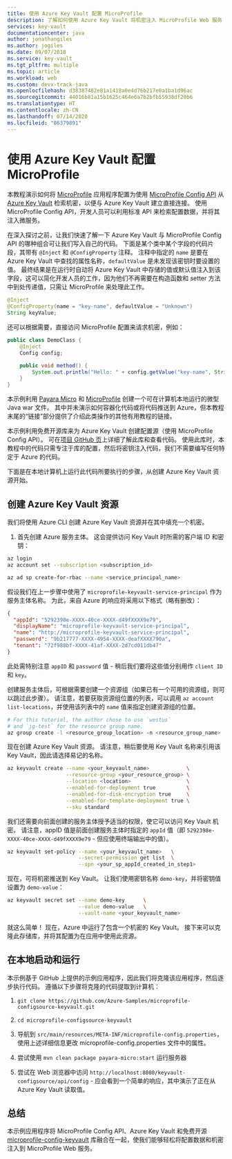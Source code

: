 ```yaml
---
title: 使用 Azure Key Vault 配置 MicroProfile
description: 了解如何使用 Azure Key Vault 将机密注入 MicroProfile Web 服务
services: key-vault
documentationcenter: java
author: jonathangiles
ms.author: jogiles
ms.date: 09/07/2018
ms.service: key-vault
ms.tgt_pltfrm: multiple
ms.topic: article
ms.workload: web
ms.custom: devx-track-java
ms.openlocfilehash: d38387482e81a1418a0e4d76b217e0a1ba1d96ac
ms.sourcegitcommit: 44016b81a15b1625c464e6a7b2bfb55938df20b6
ms.translationtype: HT
ms.contentlocale: zh-CN
ms.lasthandoff: 07/14/2020
ms.locfileid: "86379891"
---
```

# <a name="configure-microprofile-with-azure-key-vault"></a>使用 Azure Key Vault 配置 MicroProfile

本教程演示如何将 [MicroProfile](http://microprofile.io) 应用程序配置为使用 [MicroProfile Config API](https://microprofile.io/project/eclipse/microprofile-config) 从 [Azure Key Vault](https://azure.microsoft.com/services/key-vault/) 检索机密，以便与 Azure Key Vault 建立直接连接。 使用 MicroProfile Config API，开发人员可以利用标准 API 来检索配置数据，并将其注入微服务。

在深入探讨之前，让我们快速了解一下 Azure Key Vault 与 MicroProfile Config API 的哪种组合可让我们写入自己的代码。 下面是某个类中某个字段的代码片段，其带有 `@Inject` 和 `@ConfigProperty` 注释。 注释中指定的 `name` 是要在 Azure Key Vault 中查找的属性名称，`defaultValue` 是未发现该密钥时要设置的值。 最终结果是在运行时自动将 Azure Key Vault 中存储的值或默认值注入到该字段，这可以简化开发人员的工作，因为他们不再需要在构造函数和 setter 方法中到处传递值，只需让 MicroProfile 来处理此工作。

```java
@Inject
@ConfigProperty(name = "key-name", defaultValue = "Unknown")
String keyValue;
```

还可以根据需要，直接访问 MicroProfile 配置来请求机密，例如：

```java
public class DemoClass {
    @Inject
    Config config;

    public void method() {
        System.out.println("Hello: " + config.getValue("key-name", String.class));
    }
}
```

本示例利用 [Payara Micro](https://www.payara.fish/payara_micro) 和 [MicroProfile](https://microprofile.io/) 创建一个可在计算机本地运行的微型 Java war 文件。 其中并未演示如何容器化代码或将代码推送到 Azure，但本教程末尾的“链接”部分提供了介绍此类操作的其他有用教程的链接。

本示例利用免费开源库来为 Azure Key Vault 创建配置源（使用 MicroProfile Config API）。 可在[项目 GitHub 页](https://github.com/Azure/azure-microprofile/tree/master/microprofile-config-keyvault)上详细了解此库和查看代码。 使用此库时，本教程中的代码只需专注于库的配置，然后将密钥注入代码，我们不需要编写任何特定于 Azure 的代码。

下面是在本地计算机上运行此代码所要执行的步骤，从创建 Azure Key Vault 资源开始。

## <a name="creating-an-azure-key-vault-resource"></a>创建 Azure Key Vault 资源

我们将使用 Azure CLI 创建 Azure Key Vault 资源并在其中填充一个机密。

1. 首先创建 Azure 服务主体。 这会提供访问 Key Vault 时所需的客户端 ID 和密钥：

```bash
az login
az account set --subscription <subscription_id>

az ad sp create-for-rbac --name <service_principal_name>
```

假设我们在上一步骤中使用了 `microprofile-keyvault-service-principal` 作为服务主体名称。 为此，来自 Azure 的响应将采用以下格式（略有删改）：

```json
{
  "appId": "5292398e-XXXX-40ce-XXXX-d49fXXXX9e79",
  "displayName": "microprofile-keyvault-service-principal",
  "name": "http://microprofile-keyvault-service-principal",
  "password": "9b217777-XXXX-4954-XXXX-deafXXXX790a",
  "tenant": "72f988bf-XXXX-41af-XXXX-2d7cd011db47"
}
```

此处需特别注意 `appID` 和 `password` 值 - 稍后我们要将这些值分别用作 `client ID` 和 `key`。

创建服务主体后，可根据需要创建一个资源组（如果已有一个可用的资源组，则可以跳过此步骤）。 请注意，若要获取资源组位置的列表，可以调用 `az account list-locations`，并使用该列表中的 `name` 值来指定创建资源组的位置。

```bash
# For this tutorial, the author chose to use `westus`
# and `jg-test` for the resource group name.
az group create -l <resource_group_location> -n <resource_group_name>
```

现在创建 Azure Key Vault 资源。 请注意，稍后要使用 Key Vault 名称来引用该 Key Vault，因此请选择易记的名称。

```bash
az keyvault create --name <your_keyvault_name>            \
                   --resource-group <your_resource_group> \
                   --location <location>                  \
                   --enabled-for-deployment true          \
                   --enabled-for-disk-encryption true     \
                   --enabled-for-template-deployment true \
                   --sku standard
```

我们还需要向前面创建的服务主体授予适当的权限，使它可以访问 Key Vault 机密。 请注意，appID 值是前面创建服务主体时指定的 `appId` 值（即 `5292398e-XXXX-40ce-XXXX-d49fXXXX9e79` - 但应使用终端输出中的值）。

```bash
az keyvault set-policy --name <your_keyvault_name>   \
                       --secret-permission get list  \
                       --spn <your_sp_appId_created_in_step1>
```

现在，可将机密推送到 Key Vault。 让我们使用密钥名称 `demo-key`，并将密钥值设置为 `demo-value`：

```bash
az keyvault secret set --name demo-key      \
                       --value demo-value   \
                       --vault-name <your_keyvault_name>  
```

就这么简单！ 现在，Azure 中运行了包含一个机密的 Key Vault。 接下来可以克隆此存储库，并将其配置为在应用中使用此资源。

## <a name="getting-up-and-running-locally"></a>在本地启动和运行

本示例基于 GitHub 上提供的示例应用程序，因此我们将克隆该应用程序，然后逐步执行代码。 遵循以下步骤将克隆的代码提取到计算机：

1. `git clone https://github.com/Azure-Samples/microprofile-configsource-keyvault.git`

1. `cd microprofile-configsource-keyvault`

1. 导航到 `src/main/resources/META-INF/microprofile-config.properties`，使用上述详细信息更改 microprofile-config.properties 文件中的属性。

1. 尝试使用 `mvn clean package payara-micro:start` 运行服务器

1. 尝试在 Web 浏览器中访问 `http://localhost:8080/keyvault-configsource/api/config` - 应会看到一个简单的响应，其中演示了正在从 Azure Key Vault 读取值。

## <a name="summary"></a>总结

本示例应用程序将 MicroProfile Config API、Azure Key Vault 和免费开源 [microprofile-config-keyvault](https://github.com/Azure/azure-microprofile/tree/master/microprofile-config-keyvault) 库融合在一起，使我们能够轻松将配置数据和机密注入到 MicroProfile Web 服务。
